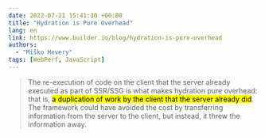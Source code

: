 ```yaml
---
date: 2022-07-21 15:41:30 +00:00
title: "Hydration is Pure Overhead"
lang: en
link: https://www.builder.io/blog/hydration-is-pure-overhead
authors:
  - "Miško Hevery"
tags: [WebPerf, JavaScript]
---
```


> The re-execution of code on the client that the server already executed as part of SSR/SSG is what makes hydration pure overhead: that is, <mark>a duplication of work by the client that the server already did</mark>. The framework could have avoided the cost by transferring information from the server to the client, but instead, it threw the information away.
